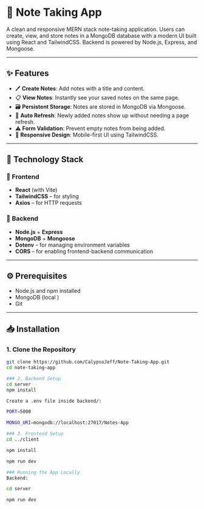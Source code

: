# 📝 Note Taking App

A clean and responsive MERN stack note-taking application. Users can create, view, and store notes in a MongoDB database with a modern UI built using React and TailwindCSS. Backend is powered by Node.js, Express, and Mongoose.

---

## ✨ Features

- 🖊️ **Create Notes**: Add notes with a title and content.
- 📋 **View Notes**: Instantly see your saved notes on the same page.
- 🗃️ **Persistent Storage**: Notes are stored in MongoDB via Mongoose.
- 🔄 **Auto Refresh**: Newly added notes show up without needing a page refresh.
- ⚠️ **Form Validation**: Prevent empty notes from being added.
- 📱 **Responsive Design**: Mobile-first UI using TailwindCSS.

---

## 🧱 Technology Stack

### 🔹 Frontend
- **React** (with Vite)
- **TailwindCSS** – for styling
- **Axios** – for HTTP requests

### 🔹 Backend
- **Node.js** + **Express**
- **MongoDB** + **Mongoose**
- **Dotenv** – for managing environment variables
- **CORS** – for enabling frontend-backend communication

---

## ⚙️ Prerequisites

- Node.js and npm installed
- MongoDB (local )
- Git

---

## 📥 Installation

### 1. Clone the Repository

```bash
git clone https://github.com/CalypsoJeff/Note-Taking-App.git
cd note-taking-app

### 2. Backend Setup
cd server
npm install

Create a .env file inside backend/:

PORT=5000

MONGO_URI=mongodb://localhost:27017/Notes-App

### 3. Frontend Setup
cd ../client

npm install

npm run dev

### Running the App Locally
Backend:

cd server

npm run dev
